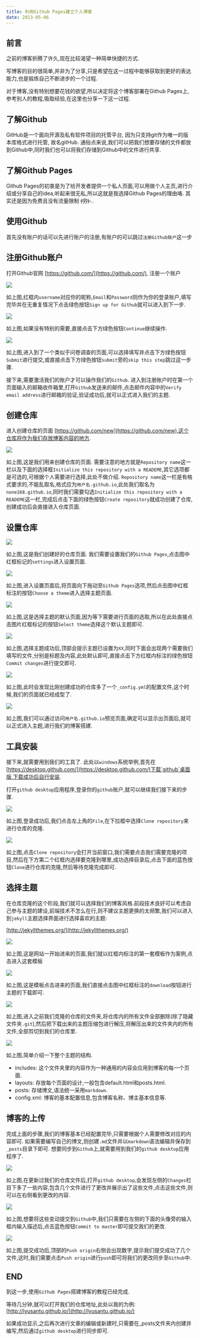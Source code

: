 ```yaml
---
title: 利用Github Pages建立个人博客
date: 2013-05-06
---
```


## 前言

之前的博客折腾了许久,现在比较渴望一种简单快捷的方式.

写博客的目的很简单,并非为了分享,只是希望在这一过程中能够获取到更好的表达能力,也是锻炼自己不断进步的一个过程.

对于博客,没有特别想要花钱的欲望,所以决定将这个博客部署在Github Pages上,参考别人的教程,吸取经验,在这里也分享一下这一过程.

## 了解Github

GitHub是一个面向开源及私有软件项目的托管平台,  因为只支持git作为唯一的版本库格式进行托管, 故名gitHub. 通俗点来说,我们可以把我们想要存储的文件都放到Github中,同时我们也可以将我们存储到Github中的文件进行共享.

## 了解Github Pages

Github Pages的初衷是为了给开发者提供一个私人页面,可以用做个人主页,进行介绍或分享自己的idea,听起来很无私,所以这就是我选择Github Pages的理由咯. 其实还是因为免费且没有流量限制 <del> (穷) </del>..

## 使用Github

首先没有账户的话可以先进行账户的注册,有账户的可以跳过`注册Github账户`这一步

## 注册Github账户

打开Github官网 [https://github.com/](https://github.com/), 注册一个账户

![](http://oih7sazbd.bkt.clouddn.com/QQ%E6%88%AA%E5%9B%BE20171230205340.jpg)

如上图,红框内`username`对应你的昵称,`Email`和`Password`则作为你的登录账户,填写完毕并在无重复情况下点击绿色按钮`Sign up for Github`就可以进入到下一步.

![](http://oih7sazbd.bkt.clouddn.com/STEP2.jpg)

如上图,如果没有特别的需要,直接点击下方绿色按钮`Continue`继续操作.

![](http://oih7sazbd.bkt.clouddn.com/step3.jpg)

如上图,进入到了一个类似于问卷调查的页面,可以选择填写并点击下方绿色按钮`Submit`进行提交,或直接点击下方绿色按钮`submit`旁的`skip this step`跳过这一步骤.

接下来,需要激活我们的账户才可以操作我们的`Github`. 进入到注册账户时在第一个页面输入的邮箱收件箱里,打开`Github`发送来的邮件,点击邮件内容中的`Verify email address`进行邮箱的验证,验证成功后,就可以正式进入我们的主题.

## 创建仓库

进入创建仓库的页面 [https://github.com/new](https://github.com/new),这个仓库将作为我们存放博客内容的地方.

![](http://oih7sazbd.bkt.clouddn.com/createrepo.png)

如上图,这是我们用来创建仓库的页面. 需要注意的地方就是`Repository name`这一栏以及下面的选择框`Initialize this repository with a READEME`,其它选项都是可选的,可根据个人需要进行选择,此处不做介绍. `Repository name`这一栏是有格式要求的,不能乱取名,格式应为`用户名.github.io`,此处我们取名为`none168.github.io`,同时我们需要勾选`Initialize this repository with a READEME`这一栏,完成后点击下面的绿色按钮`Create repository`就成功创建了仓库,创建成功后会直接进入仓库页面.

## 设置仓库

![](http://oih7sazbd.bkt.clouddn.com/settings.png)

如上图,这是我们创建好的仓库页面. 我们需要设置我们的`Github Pages`,点击图中红框标记的`settings`进入设置页面.

![](http://oih7sazbd.bkt.clouddn.com/gitpages.png)

如上图,进入设置页面后,将页面向下拖动至`Github Pages`选项,然后点击图中红框标注的按钮`Choose a theme`进入选择主题页面.

![](http://oih7sazbd.bkt.clouddn.com/selecttheme.png)

如上图,这是选择主题的默认页面,因为等下需要进行页面的选取,所以在此处直接点击图片红框标记的按钮`Select theme`选择这个默认主题即可.

![](http://oih7sazbd.bkt.clouddn.com/QQ%E6%88%AA%E5%9B%BE20180102170605.png)

如上图,选择主题成功后,顶部会提示主题已设置为`XX`,同时下面会出现两个需要我们填写的文件,分别是标题及内容,此处默认即可,直接点击下方红框内标注的绿色按钮`Commit changes`进行提交即可.

![](http://oih7sazbd.bkt.clouddn.com/QQ%E6%88%AA%E5%9B%BE20180102170803.png)

如上图,此时会发现比刚创建成功的仓库多了一个`_config.yml`的配置文件,这个时候,我们的页面就已经成型了.

![](http://oih7sazbd.bkt.clouddn.com/QQ%E6%88%AA%E5%9B%BE20180102171150.png)

如上图,我们可以通过访问`用户名.github.io`预览页面,确定可以显示出页面后,就可以正式进入主题,进行我们的博客搭建.

## 工具安装

接下来,就需要用到我们的工具了. 此处以`windows`系统举例,首先在[https://desktop.github.com/](https://desktop.github.com/)下载`github`桌面版,下载成功后自行安装.

打开`github desktop`应用程序,登录你的`github`账户,就可以继续我们接下来的步骤.

![](http://oih7sazbd.bkt.clouddn.com/QQ%E6%88%AA%E5%9B%BE20180102172524.png)

如上图,登录成功后,我们点击左上角的`File`,在下拉框中选择`Clone repository`来进行仓库的克隆.

![](http://oih7sazbd.bkt.clouddn.com/QQ%E6%88%AA%E5%9B%BE20180102172612.png)

如上图,点击`Clone repository`会打开当前窗口,我们需要点击我们需要克隆的项目,然后在下方第二个红框内选择要克隆到哪里,成功选择目录后,点击下面的蓝色按钮`Clone`进行仓库的克隆,然后等待克隆完成即可.

## 选择主题

在仓库克隆的这个阶段,我们就可以选择我们的博客风格.前段技术良好可以考虑自己参与主题的建设,前端技术不怎么在行,则不建议主题更换的太频繁,我们可以进入到`jekyll`主题选择界面进行选择喜欢的主题:

[http://jekyllthemes.org/](http://jekyllthemes.org/)

![](http://oih7sazbd.bkt.clouddn.com/QQ%E6%88%AA%E5%9B%BE20180102173346.png)

如上图,这是网站一开始进来的页面,我们就以红框内标注的第一套模板作为案例,点击进入这套模板

![](http://oih7sazbd.bkt.clouddn.com/QQ%E6%88%AA%E5%9B%BE20180102173411.png)

如上图,这是模板点击进来的页面,我们直接点击图中红框标注的`download`按钮进行主题的下载即可.

![](http://oih7sazbd.bkt.clouddn.com/QQ%E6%88%AA%E5%9B%BE20180102174020.png)

如上图,进入之前我们克隆的仓库的文件夹,将仓库内的所有文件全部删除(除了隐藏文件夹`.git`),然后把下载出来的主题压缩包进行解压,将解压出来的文件夹内的所有文件,全部剪切到我们的仓库里.

![](http://oih7sazbd.bkt.clouddn.com/QQ%E6%88%AA%E5%9B%BE20180102174203.png)

如上图,简单介绍一下整个主题的结构.
- includes: 这个文件夹里的内容作为一种通用的内容会应用到博客的每一个页面.
- layouts: 存放每个页面的设计,一般包含default.html和posts.html.
- posts: 存储博文,语法统一采用`markdown`.
- config.xml: 博客的基本配置信息,包含博客名称、博主基本信息等.

## 博客的上传

 完成上面的步骤,我们的博客基本已经配置完毕,只需要根据个人需要修改对应的内容即可. 如果需要编写自己的博文,则创建`.md`文件并以`markdown`语法编辑并保存到`_posts`目录下即可. 想要同步到`Github`上,就需要用到我们的`github desktop`应用程序了.

 ![](http://oih7sazbd.bkt.clouddn.com/QQ%E6%88%AA%E5%9B%BE20180102174839.png)

 如上图,在更新过我们的仓库文件后,打开`github desktop`,会发现左侧的`Changes`栏目下多了一些内容,包含几个文件进行了更改并展示出了这些文件,点击这些文件,则可以在右侧看到更改的内容.

 ![](http://oih7sazbd.bkt.clouddn.com/QQ%E6%88%AA%E5%9B%BE20180102175455.png)

 如上图,想要将这些变动提交到`Github`中,我们只需要在左侧的下面的头像旁的输入框内输入描述后,点击蓝色按钮`Commit to master`即可提交我们的更改.

![](http://oih7sazbd.bkt.clouddn.com/QQ%E6%88%AA%E5%9B%BE20180102175505.png)

如上图,提交成功后,顶部的`Push origin`右侧会出现数字,提示我们提交成功了几个文件,这时,我们需要点击`Push origin`进行`push`即可将我们的更改同步至`Github`中.

## END

到这一步,使用`Github Pages`搭建博客的教程已经完成.

等待几分钟,就可以打开我们的仓库地址,此处以我的为例: [http://lyusantu.github.io/](http://lyusantu.github.io/)

如果成功显示,之后再次进行文章的编辑或新建时,只需要在_posts文件夹内创建并编写,然后通过`github desktop`进行同步即可.
